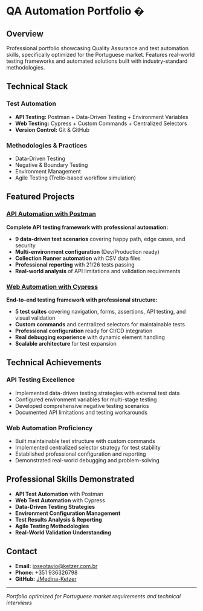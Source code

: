 # QA Automation Portfolio �

## Overview
Professional portfolio showcasing Quality Assurance and test automation skills, specifically optimized for the Portuguese market. Features real-world testing frameworks and automated solutions built with industry-standard methodologies.

## Technical Stack

### **Test Automation**
- **API Testing:** Postman + Data-Driven Testing + Environment Variables
- **Web Testing:** Cypress + Custom Commands + Centralized Selectors
- **Version Control:** Git & GitHub

### **Methodologies & Practices**
- Data-Driven Testing
- Negative & Boundary Testing  
- Environment Management
- Agile Testing (Trello-based workflow simulation)

## Featured Projects

### [API Automation with Postman](./01_API_Automation/)
**Complete API testing framework with professional automation:**
-  **9 data-driven test scenarios** covering happy path, edge cases, and security
-  **Multi-environment configuration** (Dev/Production ready)
-  **Collection Runner automation** with CSV data files
-  **Professional reporting** with 21/26 tests passing
-  **Real-world analysis** of API limitations and validation requirements

### [Web Automation with Cypress](./02_Web_Automation/)
**End-to-end testing framework with professional structure:**
-  **5 test suites** covering navigation, forms, assertions, API testing, and visual validation
-  **Custom commands** and centralized selectors for maintainable tests
-  **Professional configuration** ready for CI/CD integration
-  **Real debugging experience** with dynamic element handling
-  **Scalable architecture** for test expansion

## Technical Achievements

### **API Testing Excellence**
- Implemented data-driven testing strategies with external test data
- Configured environment variables for multi-stage testing
- Developed comprehensive negative testing scenarios
- Documented API limitations and testing workarounds

### **Web Automation Proficiency**
- Built maintainable test structure with custom commands
- Implemented centralized selector strategy for test stability
- Established professional configuration and reporting
- Demonstrated real-world debugging and problem-solving

## Professional Skills Demonstrated

- **API Test Automation** with Postman
- **Web Test Automation** with Cypress  
- **Data-Driven Testing Strategies**
- **Environment Configuration Management**
- **Test Results Analysis & Reporting**
- **Agile Testing Methodologies**
- **Real-World Validation Understanding**

## Contact

- **Email:** joseotavio@ketzer.com.br
- **Phone:** +351 936326798
- **GitHub:** [JMedina-Ketzer](https://github.com/JMedina-Ketzer)

---

*Portfolio optimized for Portuguese market requirements and technical interviews*
